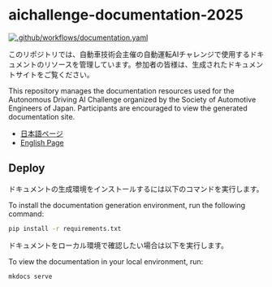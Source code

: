 # aichallenge-documentation-2025

[![.github/workflows/documentation.yaml](https://github.com/AutomotiveAIChallenge/aichallenge-documentation-2025/actions/workflows/documentation.yaml/badge.svg?branch=main)](https://github.com/AutomotiveAIChallenge/aichallenge-documentation-2025/actions/workflows/documentation.yaml)

このリポジトリでは、自動車技術会主催の自動運転AIチャレンジで使用するドキュメントのリソースを管理しています。参加者の皆様は、生成されたドキュメントサイトをご覧ください。

This repository manages the documentation resources used for the Autonomous Driving AI Challenge organized by the Society of Automotive Engineers of Japan. Participants are encouraged to view the generated documentation site.

- [日本語ページ](https://automotiveaichallenge.github.io/aichallenge-documentation-2025/)
- [English Page](https://automotiveaichallenge.github.io/aichallenge-documentation-2025/en/)

## Deploy

ドキュメントの生成環境をインストールするには以下のコマンドを実行します。

To install the documentation generation environment, run the following command:

```bash
pip install -r requirements.txt
```

ドキュメントをローカル環境で確認したい場合は以下を実行します。

To view the documentation in your local environment, run:

```bash
mkdocs serve
```
